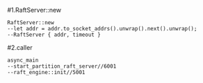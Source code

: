 #1.RaftServer::new

```
RaftServer::new
--let addr = addr.to_socket_addrs().unwrap().next().unwrap();
--RaftServer { addr, timeout }

```

#2.caller

```
async_main
--start_partition_raft_server//6001
--raft_engine::init//5001
```